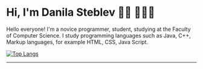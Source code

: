 
  

# **Hi, I'm Danila Steblev 👋🏼 👨🏻‍💻**
  




 
  

 Hello everyone! I'm a novice programmer, student, studying at the Faculty of Computer Science.  I study programming languages such as Java, C++, Markup languages, for example HTML, CSS, Java Script.</div> 


 [![Top Langs](https://github-readme-stats.vercel.app/api/top-langs/?username=danielsteblev&layout=compact&theme=white)](https://github.com/anuraghazra/github-readme-stats)



----
